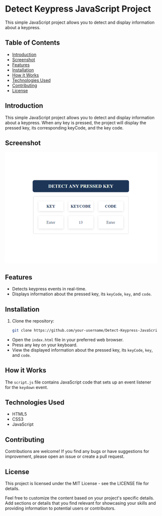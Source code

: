 # Detect Keypress JavaScript Project

This simple JavaScript project allows you to detect and display information about a keypress.

## Table of Contents

- [Introduction](#introduction)
- [Screenshot](#screenshot)
- [Features](#features)
- [Installation](#installation)
- [How it Works](#how-it-Works)
- [Technologies Used](#technologies-used)
- [Contributing](#contributing)
- [License](#license)

## Introduction

This simple JavaScript project allows you to detect and display information about a keypress. When any key is pressed, the project will display the pressed key, its corresponding keyCode, and the key code.

## Screenshot

![App Screenshot](https://raw.githubusercontent.com/BCAPATHSHALA/Detect-Keypress-JavaScript-Project/master/DETECT%20PRESSED%20KEY%20JAVASCRIPT%20PROJECT.png)

## Features

- Detects keypress events in real-time.
- Displays information about the pressed key, its `keyCode`, `key`, and `code`.

## Installation

1. Clone the repository:

   ```bash
   git clone https://github.com/your-username/Detect-Keypress-JavaScript-Project.git

   ```

- Open the `index.html` file in your preferred web browser.
- Press any key on your keyboard.
- View the displayed information about the pressed key, its `keyCode`, `key`, and `code`.

## How it Works

The `script.js` file contains JavaScript code that sets up an event listener for the `keydown` event.

## Technologies Used

- HTML5
- CSS3
- JavaScript

## Contributing

Contributions are welcome! If you find any bugs or have suggestions for improvement, please open an issue or create a pull request.

## License

This project is licensed under the MIT License - see the LICENSE file for details.

Feel free to customize the content based on your project's specific details. Add sections or details that you find relevant for showcasing your skills and providing information to potential users or contributors.
